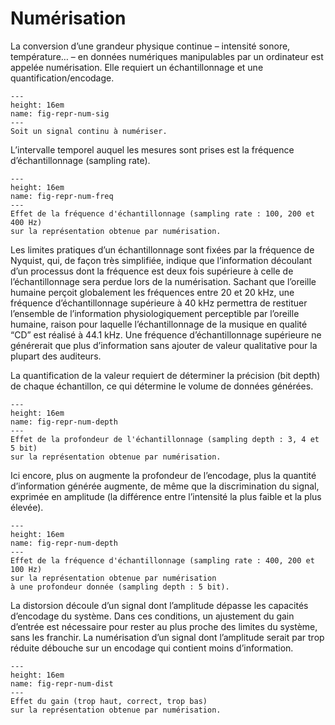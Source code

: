 # Numérisation

La conversion d’une grandeur physique continue  – intensité sonore, température… – en données numériques manipulables par un ordinateur est appelée numérisation. Elle requiert un échantillonnage et une quantification/encodage.

```{figure} media/numerisation-00.png
---
height: 16em
name: fig-repr-num-sig
---
Soit un signal continu à numériser.
```

L’intervalle temporel auquel les mesures sont prises est la fréquence d’échantillonnage (sampling rate).

```{figure} media/numerisation-01.png
---
height: 16em
name: fig-repr-num-freq
---
Effet de la fréquence d'échantillonnage (sampling rate : 100, 200 et 400 Hz) 
sur la représentation obtenue par numérisation.
```

Les limites pratiques d’un échantillonnage sont fixées par la fréquence de Nyquist, qui, de façon très simplifiée, indique que l’information découlant d’un processus dont la fréquence est deux fois supérieure à celle de l’échantillonnage sera perdue lors de la numérisation.
Sachant que l’oreille humaine perçoit globalement les fréquences entre 20 et 20 kHz, une fréquence d’échantillonnage supérieure à 40 kHz permettra de restituer l’ensemble de l’information physiologiquement perceptible par l’oreille humaine, raison pour laquelle l’échantillonnage de la musique en qualité “CD” est réalisé à 44.1 kHz. Une fréquence d’échantillonnage supérieure ne générerait que plus d’information sans ajouter de valeur qualitative pour la plupart des auditeurs.  

La quantification de la valeur requiert de déterminer la précision (bit depth) de chaque échantillon, ce qui détermine le volume de données générées.

```{figure} media/numerisation-02.png
---
height: 16em
name: fig-repr-num-depth
---
Effet de la profondeur de l'échantillonnage (sampling depth : 3, 4 et 5 bit) 
sur la représentation obtenue par numérisation.
```

Ici encore, plus on augmente la profondeur de l’encodage, plus la quantité d’information générée augmente, de même que la discrimination du signal, exprimée en amplitude (la différence entre l’intensité la plus faible et la plus élevée).

```{figure} media/numerisation-03.png
---
height: 16em
name: fig-repr-num-depth
---
Effet de la fréquence d'échantillonnage (sampling rate : 400, 200 et 100 Hz) 
sur la représentation obtenue par numérisation 
à une profondeur donnée (sampling depth : 5 bit).
```

La distorsion découle d’un signal dont l’amplitude dépasse les capacités d’encodage du système. Dans ces conditions, un ajustement du gain d’entrée est nécessaire pour rester au plus proche des limites du système, sans les franchir. La numérisation d’un signal dont l’amplitude serait par trop réduite débouche sur un encodage qui contient moins d’information.

```{figure} media/numerisation-04.png
---
height: 16em
name: fig-repr-num-dist
---
Effet du gain (trop haut, correct, trop bas) 
sur la représentation obtenue par numérisation.
```
